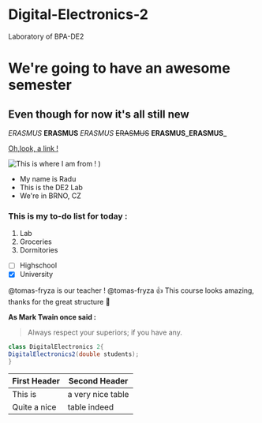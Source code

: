 # Digital-Electronics-2
Laboratory of BPA-DE2
# We're going to have an awesome semester
## Even though for now it's all still new 


*ERASMUS* **ERASMUS** _ERASMUS_ ~~ERASMUS~~ **ERASMUS_ERASMUS_**


[Oh,look, a link !](https://www.google.com)


![This is where I am from !](https://user-images.githubusercontent.com/32979978/134162818-d80b9617-73a2-4c6b-b470-9cd9180ee328.png) )

* My name is Radu
* This is the DE2 Lab
* We're in BRNO, CZ

### This is my to-do list for today :
1. Lab
2. Groceries
3. Dormitories

- [ ] Highschool
- [x] University

@tomas-fryza is our teacher !
@tomas-fryza :+1: This course looks amazing, thanks for the great structure 🦮

**As Mark Twain once said :**

>Always respect your superiors; if you have any.

```java
class DigitalElectronics 2{
DigitalElectronics2(double students);
}
```

First Header | Second Header
------------ | -------------
This is | a very nice table
Quite a nice | table indeed

